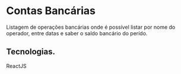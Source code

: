 # Contas Bancárias

Listagem de operações bancárias onde é possível listar por nome do operador, entre datas e saber o saldo bancário do perído.

## Tecnologias.

ReactJS
